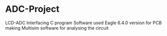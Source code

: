 # ADC-Project
LCD-ADC Interfacing C program
Software used
Eagle 6.4.0 version for PCB making
Multisim software for analysing the circuit
